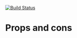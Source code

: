 [![Build Status](https://travis-ci.org/zarly/props-and-cons.svg?branch=master)](https://travis-ci.org/zarly/props-and-cons)

# Props and cons
